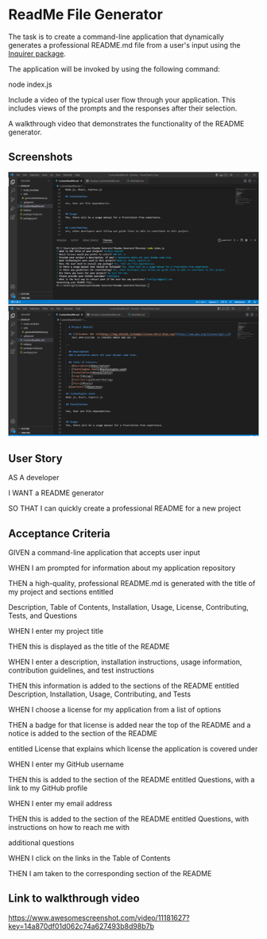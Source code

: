 # ReadMe File Generator

The task is to create a command-line application that dynamically generates a professional README.md file from a user's input using the [Inquirer package](https://www.npmjs.com/package/inquirer).


The application will be invoked by using the following command:

node index.js

Include a video of the typical user flow through your application. This includes views of the prompts and the responses after their selection.


A walkthrough video that demonstrates the functionality of the README generator.


## Screenshots

<img src="./assets/images/img_1.png">


<img src="./assets/images/img_2.png">



## User Story

AS A developer

I WANT a README generator

SO THAT I can quickly create a professional README for a new project


## Acceptance Criteria

GIVEN a command-line application that accepts user input

WHEN I am prompted for information about my application repository

THEN a high-quality, professional README.md is generated with the title of my project and sections entitled 

Description, Table of Contents, Installation, Usage, License, Contributing, Tests, and Questions

WHEN I enter my project title

THEN this is displayed as the title of the README

WHEN I enter a description, installation instructions, usage information, contribution guidelines, and test 
instructions

THEN this information is added to the sections of the README entitled Description, Installation, Usage, Contributing, 
and Tests

WHEN I choose a license for my application from a list of options

THEN a badge for that license is added near the top of the README and a notice is added to the section of the README

entitled License that explains which license the application is covered under

WHEN I enter my GitHub username

THEN this is added to the section of the README entitled Questions, with a link to my GitHub profile

WHEN I enter my email address

THEN this is added to the section of the README entitled Questions, with instructions on how to reach me with

additional questions

WHEN I click on the links in the Table of Contents

THEN I am taken to the corresponding section of the README




## Link to walkthrough video

https://www.awesomescreenshot.com/video/11181627?key=14a870df01d062c74a627493b8d98b7b